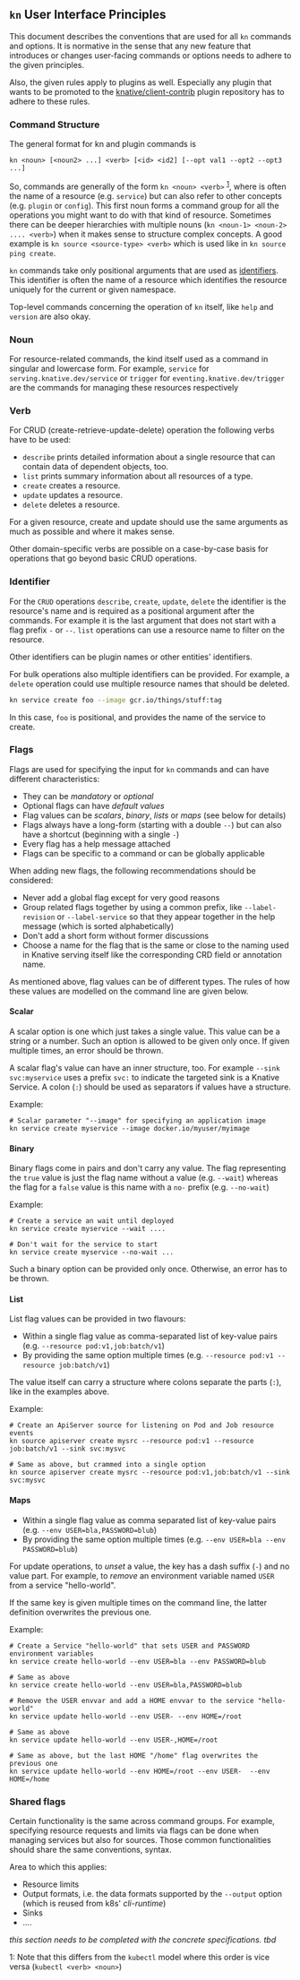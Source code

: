 ## `kn` User Interface Principles

This document describes the conventions that are used for all `kn` commands and
options. It is normative in the sense that any new feature that introduces or
changes user-facing commands or options needs to adhere to the given principles.

Also, the given rules apply to plugins as well. Especially any plugin that wants
to be promoted to the
[knative/client-contrib](https://github.com/knative/client-contrib) plugin
repository has to adhere to these rules.

### Command Structure

The general format for kn and plugin commands is

```
kn <noun> [<noun2> ...] <verb> [<id> <id2] [--opt val1 --opt2 --opt3 ...]
```

So, commands are generally of the form `kn <noun> <verb>`
<sup>[1](#foot-1)</sup>, where [<noun>](#noun) is often the name of a resource
(e.g. `service`) but can also refer to other concepts (e.g. `plugin` or
`config`). This first noun forms a command group for all the operations you
might want to do with that kind of resource. Sometimes there can be deeper
hierarchies with multiple nouns (`kn <noun-1> <noun-2> .... <verb>`) when it
makes sense to structure complex concepts. A good example is
`kn source <source-type> <verb>` which is used like in `kn source ping create`.

`kn` commands take only positional arguments that are used as
[identifiers](#identifier). This identifier is often the name of a resource
which identifies the resource uniquely for the current or given namespace.

Top-level commands concerning the operation of `kn` itself, like `help` and
`version` are also okay.

### Noun

For resource-related commands, the kind itself used as a command in singular and
lowercase form. For example, `service` for `serving.knative.dev/service` or
`trigger` for `eventing.knative.dev/trigger` are the commands for managing these
resources respectively

### Verb

For CRUD (create-retrieve-update-delete) operation the following verbs have to
be used:

- `describe` prints detailed information about a single resource that can
  contain data of dependent objects, too.
- `list` prints summary information about all resources of a type.
- `create` creates a resource.
- `update` updates a resource.
- `delete` deletes a resource.

For a given resource, create and update should use the same arguments as much as
possible and where it makes sense.

Other domain-specific verbs are possible on a case-by-case basis for operations
that go beyond basic CRUD operations.

### Identifier

For the `CRUD` operations `describe`, `create`, `update`, `delete` the
identifier is the resource's name and is required as a positional argument after
the commands. For example it is the last argument that does not start with a
flag prefix `-` or `--`. `list` operations can use a resource name to filter on
the resource.

Other identifiers can be plugin names or other entities' identifiers.

For bulk operations also multiple identifiers can be provided. For example, a
`delete` operation could use multiple resource names that should be deleted.

```bash
kn service create foo --image gcr.io/things/stuff:tag
```

In this case, `foo` is positional, and provides the name of the service to
create.

### Flags

Flags are used for specifying the input for `kn` commands and can have different
characteristics:

- They can be _mandatory_ or _optional_
- Optional flags can have _default values_
- Flag values can be _scalars_, _binary_, _lists_ or _maps_ (see below for
  details)
- Flags always have a long-form (starting with a double `--`) but can also have
  a shortcut (beginning with a single `-`)
- Every flag has a help message attached
- Flags can be specific to a command or can be globally applicable

When adding new flags, the following recommendations should be considered:

- Never add a global flag except for very good reasons
- Group related flags together by using a common prefix, like `--label-revision`
  or `--label-service` so that they appear together in the help message (which
  is sorted alphabetically)
- Don't add a short form without former discussions
- Choose a name for the flag that is the same or close to the naming used in
  Knative serving itself like the corresponding CRD field or annotation name.

As mentioned above, flag values can be of different types. The rules of how
these values are modelled on the command line are given below.

#### Scalar

A scalar option is one which just takes a single value. This value can be a
string or a number. Such an option is allowed to be given only once. If given
multiple times, an error should be thrown.

A scalar flag's value can have an inner structure, too. For example
`--sink svc:myservice` uses a prefix `svc:` to indicate the targeted sink is a
Knative Service. A colon (`:`) should be used as separators if values have a
structure.

Example:

```
# Scalar parameter "--image" for specifying an application image
kn service create myservice --image docker.io/myuser/myimage
```

#### Binary

Binary flags come in pairs and don't carry any value. The flag representing the
`true` value is just the flag name without a value (e.g. `--wait`) whereas the
flag for a `false` value is this name with a `no-` prefix (e.g. `--no-wait`)

Example:

```
# Create a service an wait until deployed
kn service create myservice --wait ....

# Don't wait for the service to start
kn service create myservice --no-wait ...
```

Such a binary option can be provided only once. Otherwise, an error has to be
thrown.

#### List

List flag values can be provided in two flavours:

- Within a single flag value as comma-separated list of key-value pairs (e.g.
  `--resource pod:v1,job:batch/v1`)
- By providing the same option multiple times (e.g.
  `--resource pod:v1 --resource job:batch/v1`)

The value itself can carry a structure where colons separate the parts (`:`),
like in the examples above.

Example:

```
# Create an ApiServer source for listening on Pod and Job resource events
kn source apiserver create mysrc --resource pod:v1 --resource job:batch/v1 --sink svc:mysvc

# Same as above, but crammed into a single option
kn source apiserver create mysrc --resource pod:v1,job:batch/v1 --sink svc:mysvc
```

#### Maps

- Within a single flag value as comma separated list of key-value pairs (e.g.
  `--env USER=bla,PASSWORD=blub`)
- By providing the same option multiple times (e.g.
  `--env USER=bla --env PASSWORD=blub`)

For update operations, to _unset_ a value, the key has a dash suffix (`-`) and
no value part. For example, to _remove_ an environment variable named `USER`
from a service "hello-world".

If the same key is given multiple times on the command line, the latter
definition overwrites the previous one.

Example:

```
# Create a Service "hello-world" that sets USER and PASSWORD environment variables
kn service create hello-world --env USER=bla --env PASSWORD=blub

# Same as above
kn service create hello-world --env USER=bla,PASSWORD=blub

# Remove the USER envvar and add a HOME envvar to the service "hello-world"
kn service update hello-world --env USER- --env HOME=/root

# Same as above
kn service update hello-world --env USER-,HOME=/root

# Same as above, but the last HOME "/home" flag overwrites the previous one
kn service update hello-world --env HOME=/root --env USER-  --env HOME=/home
```

### Shared flags

Certain functionality is the same across command groups. For example, specifying
resource requests and limits via flags can be done when managing services but
also for sources. Those common functionalities should share the same
conventions, syntax.

Area to which this applies:

- Resource limits
- Output formats, i.e. the data formats supported by the `--output` option
  (which is reused from k8s' _cli-runtime_)
- Sinks
- ....

_this section needs to be completed with the concrete specifications. tbd_

<a name="foot-1">1</a>: Note that this differs from the `kubectl` model where
this order is vice versa (`kubectl <verb> <noun>`)

